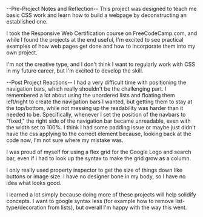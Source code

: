 --Pre-Project Notes and Reflection--
This project was designed to teach me basic CSS work and learn how to build a webpage by deconstructing an established one.

I took the Responsive Web Certification course on FreeCodeCamp.com, and while I found the projects at the end useful, I'm excited to see practical examples of how web pages get done and how to incorporate them into my own project.

I'm not the creative type, and I don't think I want to regularly work with CSS in my future career, but I'm excited to develop the skill.

--Post Project Reactions--
I had a very difficult time with positioning the navigation bars, which really shouldn't be the challenging part.  I remembered a lot about using the unordered lists and floating them left/right to create the navigation bars I wanted, but getting them to stay at the top/bottom, while not messing up the readability was harder than it needed to be.  Specifically, whenever I set the position of the navbars to "fixed," the right side of the navigation bar became unreadable, even with the width set to 100%.  I think I had some padding issue or maybe just didn't have the css applying to the correct element because, looking back at the code now, I'm not sure where my mistake was.

I was proud of myself for using a flex grid for the Google Logo and search bar, even if i had to look up the syntax to make the grid grow as a column.

I only really used property inspector to get the size of things down like buttons or image size.  I have no designer bone in my body, so I have no idea what looks good.

I learned a lot simply because doing more of these projects will help solidify concepts.  I want to google syntax less (for example how to remove list-type/decoration from lists), but overall I'm happy with the way this went.